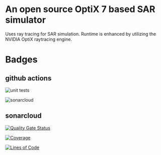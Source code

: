 # An open source OptiX 7 based SAR simulator

Uses ray tracing for SAR simulation. Runtime is enhanced by utilizing the NVIDIA OptiX raytracing engine.

# Badges

## github actions

![unit tests](https://github.com/wy-bbw/trollsar/actions/workflows/test.yml/badge.svg)

![sonarcloud](https://github.com/wy-bbw/trollsar/actions/workflows/sonar.yml/badge.svg)

## sonarcloud

[![Quality Gate Status](https://sonarcloud.io/api/project_badges/measure?project=wy-bbw_trollsar&metric=alert_status)](https://sonarcloud.io/dashboard?id=wy-bbw_trollsar)

[![Coverage](https://sonarcloud.io/api/project_badges/measure?project=wy-bbw_trollsar&metric=coverage)](https://sonarcloud.io/dashboard?id=wy-bbw_trollsar)

[![Lines of Code](https://sonarcloud.io/api/project_badges/measure?project=wy-bbw_trollsar&metric=ncloc)](https://sonarcloud.io/dashboard?id=wy-bbw_trollsar)


